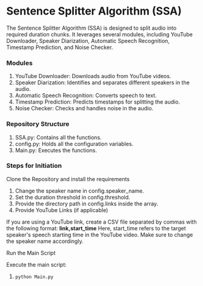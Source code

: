 # Sentence Splitter Algorithm (SSA)
  The Sentence Splitter Algorithm (SSA) is designed to split audio into required duration chunks. It leverages several modules, including YouTube Downloader, Speaker Diarization, Automatic Speech Recognition, Timestamp Prediction, and Noise Checker.

### Modules
  1) YouTube Downloader: Downloads audio from YouTube videos.
  2) Speaker Diarization: Identifies and separates different speakers in the audio.
  3) Automatic Speech Recognition: Converts speech to text.
  4) Timestamp Prediction: Predicts timestamps for splitting the audio.
  5) Noise Checker: Checks and handles noise in the audio.
### Repository Structure
  1) SSA.py: Contains all the functions.
  2) config.py: Holds all the configuration variables.
  3) Main.py: Executes the functions.
### Steps for Initiation
  Clone the Repository and install the requirements


1) Change the speaker name in config.speaker_name.
2) Set the duration threshold in config.threshold.
3) Provide the directory path in config.links inside the array.
4) Provide YouTube Links (if applicable)

  If you are using a YouTube link, create a CSV file separated by commas with the following format:
  **link,start_time**
  Here, start_time refers to the target speaker's speech starting time in the YouTube video. Make sure to change the speaker name accordingly.

Run the Main Script

Execute the main script:

1) ```bash
   python Main.py


